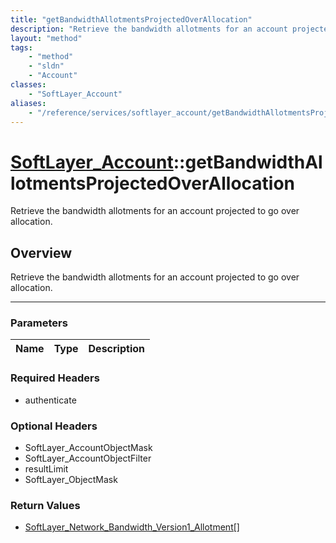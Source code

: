 ```yaml
---
title: "getBandwidthAllotmentsProjectedOverAllocation"
description: "Retrieve the bandwidth allotments for an account projected to go over allocation."
layout: "method"
tags:
    - "method"
    - "sldn"
    - "Account"
classes:
    - "SoftLayer_Account"
aliases:
    - "/reference/services/softlayer_account/getBandwidthAllotmentsProjectedOverAllocation"
---
```

# [SoftLayer_Account](/reference/services/SoftLayer_Account)::getBandwidthAllotmentsProjectedOverAllocation

Retrieve the bandwidth allotments for an account projected to go over allocation.


## Overview 
Retrieve the bandwidth allotments for an account projected to go over allocation.

-----

### Parameters 
|Name | Type | Description |
| --- | --- | --- |


### Required Headers
* authenticate


### Optional Headers
* SoftLayer_AccountObjectMask
* SoftLayer_AccountObjectFilter
* resultLimit
* SoftLayer_ObjectMask

### Return Values
* <a href='/reference/datatypes/SoftLayer_Network_Bandwidth_Version1_Allotment'>SoftLayer_Network_Bandwidth_Version1_Allotment[] </a>




